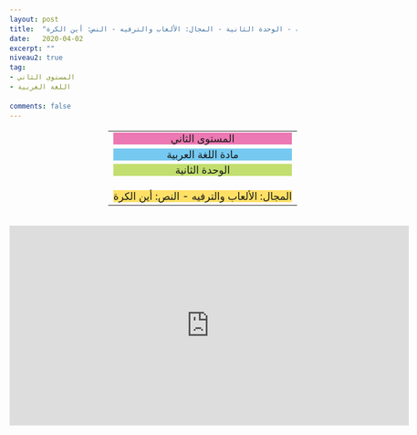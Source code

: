```yaml
---
layout: post
title:  "المستوى الثاني - مادة اللغة العربية - الوحدة الثانية - المجال: الألعاب والترفيه - النص: أين الكرة"
date:   2020-04-02
excerpt: ""
niveau2: true
tag:
- المستوى الثاني 
- اللغة العربية

comments: false
---
```

<center>   
   <img style="display: none;" src="/assets/img/thumbnails/2-2-SanabilMedia.com.jpg" alt="" width="1" height="1">
<table dir="rtl" style="width: 100%; text-align: center; font-size: large;"><tbody>
<tr><td><div style="background-color: #ec79b3;"><span>
المستوى الثاني
</span></div></td></tr>
<tr><td><div style="background-color: #75c9f0; "><span>
مادة اللغة العربية
</span></div></td></tr>
<tr><td><div style="background-color: #c2de6e; "><span>
 الوحدة الثانية

</span></div></td></tr><tr>
<td><div style="background-color: #ffe066; ">
 المجال: الألعاب والترفيه - النص: أين الكرة

</div></td></tr>
</tbody></table><br>
<iframe width="700px" height="350px" src="https://www.youtube.com/embed/lftUFoBoiAU?rel=0&controls=1&showinfo=0&modestbranding=1&enablejsapi=1" allowfullscreen frameborder="0" ></iframe>
</center>
